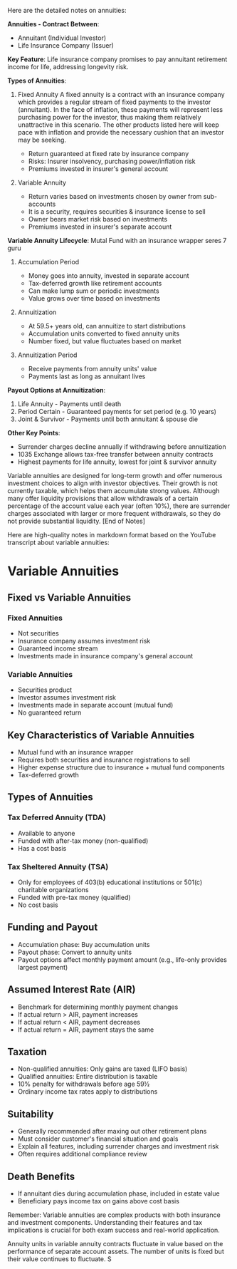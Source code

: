 
Here are the detailed notes on annuities:

**Annuities - Contract Between**:
- Annuitant (Individual Investor)
- Life Insurance Company (Issuer)

**Key Feature**: Life insurance company promises to pay annuitant retirement income for life, addressing longevity risk.

**Types of Annuities**:
1. Fixed Annuity 
A fixed annuity is a contract with an insurance company which provides a regular stream of fixed payments to the investor (annuitant). In the face of inflation, these payments will represent less purchasing power for the investor, thus making them relatively unattractive in this scenario. The other products listed here will keep pace with inflation and provide the necessary cushion that an investor may be seeking.
    - Return guaranteed at fixed rate by insurance company
    - Risks: Insurer insolvency, purchasing power/inflation risk
    - Premiums invested in insurer's general account

2. Variable Annuity 
    - Return varies based on investments chosen by owner from sub-accounts
    - It is a security, requires securities & insurance license to sell
    - Owner bears market risk based on investments 
    - Premiums invested in insurer's separate account

**Variable Annuity Lifecycle**:
Mutal Fund with an insurance wrapper seres 7 guru 
1. Accumulation Period
    - Money goes into annuity, invested in separate account
    - Tax-deferred growth like retirement accounts
    - Can make lump sum or periodic investments
    - Value grows over time based on investments

2. Annuitization 
    - At 59.5+ years old, can annuitize to start distributions
    - Accumulation units converted to fixed annuity units
    - Number fixed, but value fluctuates based on market

3. Annuitization Period
    - Receive payments from annuity units' value
    - Payments last as long as annuitant lives
    
**Payout Options at Annuitization**:
1. Life Annuity - Payments until death
2. Period Certain - Guaranteed payments for set period (e.g. 10 years)
3. Joint & Survivor - Payments until both annuitant & spouse die

**Other Key Points**:
- Surrender charges decline annually if withdrawing before annuitization
- 1035 Exchange allows tax-free transfer between annuity contracts
- Highest payments for life annuity, lowest for joint & survivor annuity

Variable annuities are designed for long-term growth and offer numerous investment choices to align with investor objectives. Their growth is not currently taxable, which helps them accumulate strong values. Although many offer liquidity provisions that allow withdrawals of a certain percentage of the account value each year (often 10%), there are surrender charges associated with larger or more frequent withdrawals, so they do not provide substantial liquidity.
[End of Notes]

Here are high-quality notes in markdown format based on the YouTube transcript about variable annuities:

# Variable Annuities

## Fixed vs Variable Annuities

### Fixed Annuities
- Not securities
- Insurance company assumes investment risk
- Guaranteed income stream
- Investments made in insurance company's general account

### Variable Annuities
- Securities product
- Investor assumes investment risk
- Investments made in separate account (mutual fund)
- No guaranteed return

## Key Characteristics of Variable Annuities
- Mutual fund with an insurance wrapper
- Requires both securities and insurance registrations to sell
- Higher expense structure due to insurance + mutual fund components
- Tax-deferred growth

## Types of Annuities
### Tax Deferred Annuity (TDA)
- Available to anyone
- Funded with after-tax money (non-qualified)
- Has a cost basis

### Tax Sheltered Annuity (TSA)
- Only for employees of 403(b) educational institutions or 501(c) charitable organizations
- Funded with pre-tax money (qualified)
- No cost basis

## Funding and Payout
- Accumulation phase: Buy accumulation units
- Payout phase: Convert to annuity units
- Payout options affect monthly payment amount (e.g., life-only provides largest payment)

## Assumed Interest Rate (AIR)
- Benchmark for determining monthly payment changes
- If actual return > AIR, payment increases
- If actual return < AIR, payment decreases
- If actual return = AIR, payment stays the same

## Taxation
- Non-qualified annuities: Only gains are taxed (LIFO basis)
- Qualified annuities: Entire distribution is taxable
- 10% penalty for withdrawals before age 59½
- Ordinary income tax rates apply to distributions

## Suitability
- Generally recommended after maxing out other retirement plans
- Must consider customer's financial situation and goals
- Explain all features, including surrender charges and investment risk
- Often requires additional compliance review

## Death Benefits
- If annuitant dies during accumulation phase, included in estate value
- Beneficiary pays income tax on gains above cost basis

Remember: Variable annuities are complex products with both insurance and investment components. Understanding their features and tax implications is crucial for both exam success and real-world application.


Annuity units in variable annuity contracts fluctuate in value based on the performance
of separate account assets. The number of units is fixed but their value continues to
fluctuate. S